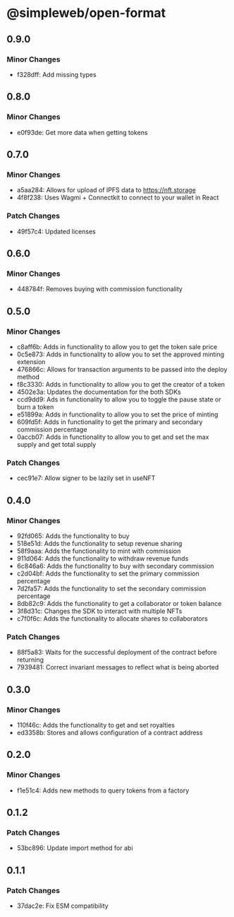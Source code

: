 # @simpleweb/open-format

## 0.9.0

### Minor Changes

- f328dff: Add missing types

## 0.8.0

### Minor Changes

- e0f93de: Get more data when getting tokens

## 0.7.0

### Minor Changes

- a5aa284: Allows for upload of IPFS data to https://nft.storage
- 4f8f238: Uses Wagmi + Connectkit to connect to your wallet in React

### Patch Changes

- 49f57c4: Updated licenses

## 0.6.0

### Minor Changes

- 448784f: Removes buying with commission functionality

## 0.5.0

### Minor Changes

- c8aff6b: Adds in functionality to allow you to get the token sale price
- 0c5e873: Adds in functionality to allow you to set the approved minting extension
- 476866c: Allows for transaction arguments to be passed into the deploy method
- f8c3330: Adds in functionality to allow you to get the creator of a token
- 4502e3a: Updates the documentation for the both SDKs
- ccd9dd9: Ads in functionality to allow you to toggle the pause state or burn a token
- e51899a: Adds in functionality to allow you to set the price of minting
- 609fd5f: Adds in functionality to get the primary and secondary commission percentage
- 0accb07: Adds in functionality to allow you to get and set the max supply and get total supply

### Patch Changes

- cec91e7: Allow signer to be lazily set in useNFT

## 0.4.0

### Minor Changes

- 92fd065: Adds the functionality to buy
- 518e51d: Adds the functionality to setup revenue sharing
- 58f9aaa: Adds the functionality to mint with commission
- 911d064: Adds the functionality to withdraw revenue funds
- 6c846a6: Adds the functionality to buy with secondary commission
- c2d04bf: Adds the functionality to set the primary commission percentage
- 7d2fa57: Adds the functionality to set the secondary commission percentage
- 8db82c9: Adds the functionality to get a collaborator or token balance
- 3f8d31c: Changes the SDK to interact with multiple NFTs
- c7f0f6c: Adds the functionality to allocate shares to collaborators

### Patch Changes

- 88f5a83: Waits for the successful deployment of the contract before returning
- 7939481: Correct invariant messages to reflect what is being aborted

## 0.3.0

### Minor Changes

- 110f46c: Adds the functionality to get and set royalties
- ed3358b: Stores and allows configuration of a contract address

## 0.2.0

### Minor Changes

- f1e51c4: Adds new methods to query tokens from a factory

## 0.1.2

### Patch Changes

- 53bc896: Update import method for abi

## 0.1.1

### Patch Changes

- 37dac2e: Fix ESM compatibility
